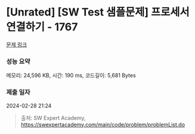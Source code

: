 # [Unrated] [SW Test 샘플문제] 프로세서 연결하기 - 1767 

[문제 링크](https://swexpertacademy.com/main/code/problem/problemDetail.do?contestProbId=AV4suNtaXFEDFAUf) 

### 성능 요약

메모리: 24,596 KB, 시간: 190 ms, 코드길이: 5,681 Bytes

### 제출 일자

2024-02-28 21:24



> 출처: SW Expert Academy, https://swexpertacademy.com/main/code/problem/problemList.do